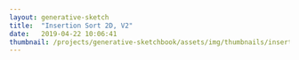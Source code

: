 ```yaml
---
layout: generative-sketch
title:  "Insertion Sort 2D, V2"
date:   2019-04-22 10:06:41
thumbnail: /projects/generative-sketchbook/assets/img/thumbnails/insertion-sort-2d-v2.png
---
```


<script>

let sketch = function(p) {

    /*********************/
    /*** INIT VARIABLE ***/
    /*********************/

    const w = Math.min(600, $("#p5-container").width()),
          h = 400;

    const n_w = 50,
          n_h = 30;

    let v = [],
        sort_ix = 1;

    /********************************/
    /*** DECLARE HELPER FUNCTIONS ***/
    /********************************/

    function draw_grid() {
        for (let i = 0; i < n_h; i++) {
            for (let j = 0; j < n_w; j++) {
                p.fill(p.lerpColor(p.color("#ff5d7b"), p.color("#ff91a6"), v[i * n_w + j]));
                p.rect(j * w / n_w, i * h / n_h, w / n_w, h / n_h);
            }
        }
    }

    function float_list(start, end, n_step) {
        let l = [];
        let step = (end - start) / (n_step - 1);
        for (let i = 0; i < n_step; i++) {
            l.push(+(start + step * i).toFixed(5));
        }
        return l;
    }

    function float_list_2d(start, end, n_w, n_h) {
        let l = [];
        for (let i = 0; i < n_h; i++) {
            li = float_list(start, end, n_w);
            l = l.concat(li);
        }
        return l;
    }

    function shuffle_float_array(array) {
        for (let i = 0; i < array.length; i++) {
            let j = Math.floor(Math.random() * (i + 1));
            let v = array[j];
            array[j] = array[i];
            array[i] = v;
        }
        return array;
    }

    function shuffle_float_array_2d(array, n_w, n_h) {
        if (n_w * n_h > array.length) return array;
        for (let i = 0; i < n_h; i++) {
            vi = array.slice(i * n_w, (i + 1) * n_w);
            vi = shuffle_float_array(vi);
            for (let j = 0; j < n_w; j++) {
                array[i * n_w + j] = vi[j];
            }
        }
        return array;
    }

    function sort_float_array_2d(array, n_w, n_h, count) {
        if (n_w * n_h > array.length) return array;
        for (let i = 0; i < n_h; i++) {
            vi = array.slice(i * n_w, i * n_w + count);
            vi.sort();
            for (let j = 0; j < count; j++) {
                array[i * n_w + j] = vi[j];
            }
        }
        return array;
    }

    /*********************/
    /*** DEFINE SKETCH ***/
    /*********************/

    p.setup = function() {
        p.createCanvas(w, h);
        p.frameRate(15);
        p.noStroke();

        v = float_list_2d(0, 1, n_w, n_h);
        v = shuffle_float_array_2d(v, n_w, n_h);
    };

    p.draw = function() {
        if (sort_ix <= n_w) {
            v = sort_float_array_2d(v, n_w, n_h, sort_ix++);
        } else {
            v = shuffle_float_array_2d(v, n_w, n_h);
            sort_ix = 1;
        }
        draw_grid();
    };

}

new p5(sketch, 'p5-container');

</script>